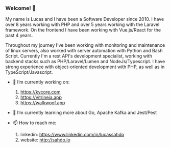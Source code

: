 ### Welcome! 👋

My name is Lucas and I have been a Software Developer since 2010. I have over 8 years working with PHP and over 5 years working with the Laravel framework. On the frontend I have been working with Vue.js/React for the past 4 years.

Throughout my journey I've been working with monitoring and maintenance of linux servers, also worked with server automation with Python and Bash Script. Currently I'm a rest API's development specialist, working with backend stacks such as PHP/Laravel/Lumen and NodeJs/Typescript. I have strong experience with object-oriented development with PHP, as well as in TypeScript/Javascript.

- 🔭 I’m currently working on: 
    1. https://kvcore.com
    2. https://vitrineia.app
    3. https://walkwoof.app
- 🌱 I’m currently learning more about Go, Apache Kafka and Jest/Pest

- 📫 How to reach me: 
    1. linkedin: https://www.linkedin.com/in/lucassahdo
    2. website: http://sahdo.io
